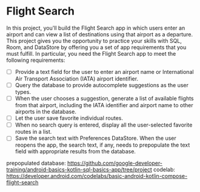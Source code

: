 # Flight Search

In this project, you'll build the Flight Search app in which users enter an airport and can view a list of destinations using that airport as a departure. This project gives you the opportunity to practice your skills with SQL, Room, and DataStore by offering you a set of app requirements that you must fulfill. In particular, you need the Flight Search app to meet the following requirements:

- [ ] Provide a text field for the user to enter an airport name or International Air Transport Association (IATA) airport identifier.
- [ ] Query the database to provide autocomplete suggestions as the user types.
- [ ] When the user chooses a suggestion, generate a list of available flights from that airport, including the IATA identifier and airport name to other airports in the database.
- [ ] Let the user save favorite individual routes.
- [ ] When no search query is entered, display all the user-selected favorite routes in a list.
- [ ] Save the search text with Preferences DataStore. When the user reopens the app, the search text, if any, needs to prepopulate the text field with appropriate results from the database.

prepopulated database: https://github.com/google-developer-training/android-basics-kotlin-sql-basics-app/tree/project
codelab: https://developer.android.com/codelabs/basic-android-kotlin-compose-flight-search